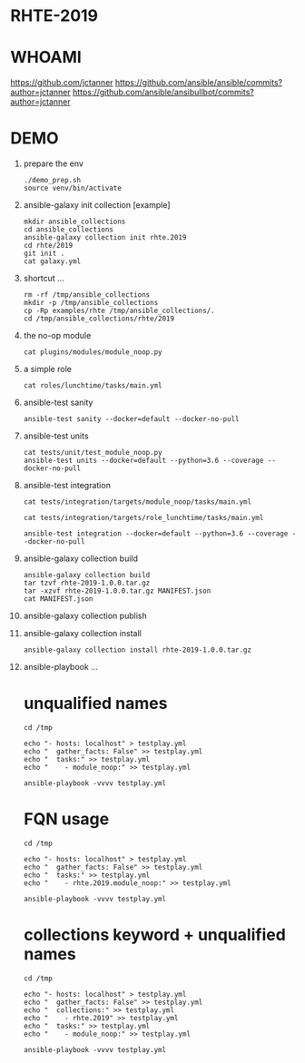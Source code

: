 # RHTE-2019

# WHOAMI

https://github.com/jctanner
https://github.com/ansible/ansible/commits?author=jctanner
https://github.com/ansible/ansibullbot/commits?author=jctanner


# DEMO

1. prepare the env

    ```
    ./demo_prep.sh
    source venv/bin/activate
    ```

2. ansible-galaxy init collection [example]

    ```
    mkdir ansible_collections
    cd ansible_collections
    ansible-galaxy collection init rhte.2019
    cd rhte/2019
    git init .
    cat galaxy.yml
    ```

3. shortcut ...

    ```
    rm -rf /tmp/ansible_collections
    mkdir -p /tmp/ansible_collections
    cp -Rp examples/rhte /tmp/ansible_collections/.
    cd /tmp/ansible_collections/rhte/2019

4. the no-op module

    ```
    cat plugins/modules/module_noop.py
    ```

5. a simple role

    ```
    cat roles/lunchtime/tasks/main.yml
    ```


6. ansible-test sanity

    ```
    ansible-test sanity --docker=default --docker-no-pull
    ```

7. ansible-test units 

    ``` 
    cat tests/unit/test_module_noop.py
    ansible-test units --docker=default --python=3.6 --coverage --docker-no-pull
    ```

8. ansible-test integration

    ```
    cat tests/integration/targets/module_noop/tasks/main.yml

    cat tests/integration/targets/role_lunchtime/tasks/main.yml

    ansible-test integration --docker=default --python=3.6 --coverage --docker-no-pull
    ```

9. ansible-galaxy collection build

    ```
    ansible-galaxy collection build
    tar tzvf rhte-2019-1.0.0.tar.gz
    tar -xzvf rhte-2019-1.0.0.tar.gz MANIFEST.json
    cat MANIFEST.json
    ```

10. ansible-galaxy collection publish

11. ansible-galaxy collection install

    ```
    ansible-galaxy collection install rhte-2019-1.0.0.tar.gz
    ```

12. ansible-playbook ...

    # unqualified names
    ```
    cd /tmp

    echo "- hosts: localhost" > testplay.yml
    echo "  gather_facts: False" >> testplay.yml
    echo "  tasks:" >> testplay.yml
    echo "    - module_noop:" >> testplay.yml

    ansible-playbook -vvvv testplay.yml
    ```

    # FQN usage
    ```
    cd /tmp

    echo "- hosts: localhost" > testplay.yml
    echo "  gather_facts: False" >> testplay.yml
    echo "  tasks:" >> testplay.yml
    echo "    - rhte.2019.module_noop:" >> testplay.yml

    ansible-playbook -vvvv testplay.yml
    ```

    # collections keyword + unqualified names
    ```
    cd /tmp

    echo "- hosts: localhost" > testplay.yml
    echo "  gather_facts: False" >> testplay.yml
    echo "  collections:" >> testplay.yml
    echo "    - rhte.2019" >> testplay.yml
    echo "  tasks:" >> testplay.yml
    echo "    - module_noop:" >> testplay.yml

    ansible-playbook -vvvv testplay.yml
    ```

